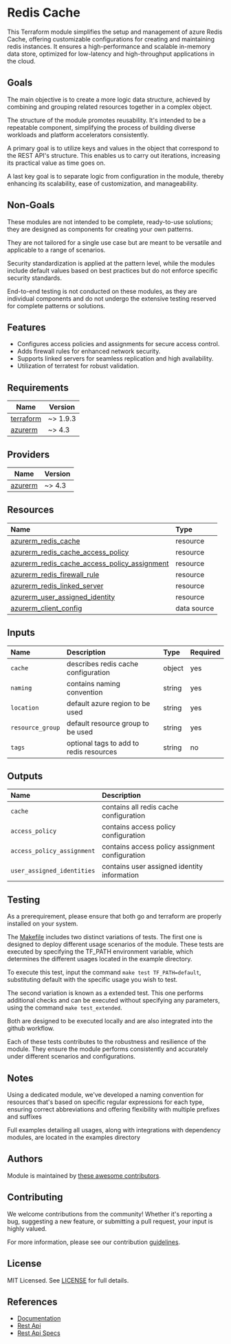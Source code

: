 # Redis Cache

This Terraform module simplifies the setup and management of azure Redis Cache, offering customizable configurations for creating and maintaining redis instances. It ensures a high-performance and scalable in-memory data store, optimized for low-latency and high-throughput applications in the cloud.

## Goals

The main objective is to create a more logic data structure, achieved by combining and grouping related resources together in a complex object.

The structure of the module promotes reusability. It's intended to be a repeatable component, simplifying the process of building diverse workloads and platform accelerators consistently.

A primary goal is to utilize keys and values in the object that correspond to the REST API's structure. This enables us to carry out iterations, increasing its practical value as time goes on.

A last key goal is to separate logic from configuration in the module, thereby enhancing its scalability, ease of customization, and manageability.

## Non-Goals

These modules are not intended to be complete, ready-to-use solutions; they are designed as components for creating your own patterns.

They are not tailored for a single use case but are meant to be versatile and applicable to a range of scenarios.

Security standardization is applied at the pattern level, while the modules include default values based on best practices but do not enforce specific security standards.

End-to-end testing is not conducted on these modules, as they are individual components and do not undergo the extensive testing reserved for complete patterns or solutions.

## Features

- Configures access policies and assignments for secure access control.
- Adds firewall rules for enhanced network security.
- Supports linked servers for seamless replication and high availability.
- Utilization of terratest for robust validation.

## Requirements

| Name | Version |
|------|---------|
| <a name="requirement_terraform"></a> [terraform](#requirement\_terraform) | ~> 1.9.3 |
| <a name="requirement_azurerm"></a> [azurerm](#requirement\_azurerm) | ~> 4.3 |

## Providers

| Name | Version |
|------|---------|
| <a name="provider_azurerm"></a> [azurerm](#provider\_azurerm) | ~> 4.3 |

## Resources

| Name | Type |
| :-- | :-- |
| [azurerm_redis_cache](https://registry.terraform.io/providers/hashicorp/azurerm/latest/docs/resources/azurerm_redis_cache) | resource |
| [azurerm_redis_cache_access_policy](https://registry.terraform.io/providers/hashicorp/azurerm/latest/docs/resources/azurerm_redis_cache_access_policy) | resource |
| [azurerm_redis_cache_access_policy_assignment](https://registry.terraform.io/providers/hashicorp/azurerm/latest/docs/resources/azurerm_redis_cache_access_policy_assignment) | resource |
| [azurerm_redis_firewall_rule](https://registry.terraform.io/providers/hashicorp/azurerm/latest/docs/resources/azurerm_redis_firewall_rule) | resource |
| [azurerm_redis_linked_server](https://registry.terraform.io/providers/hashicorp/azurerm/latest/docs/resources/azurerm_redis_linked_server) | resource |
| [azurerm_user_assigned_identity](https://registry.terraform.io/providers/hashicorp/azurerm/latest/docs/resources/user_assigned_identity) | resource |
| [azurerm_client_config](https://registry.terraform.io/providers/hashicorp/azurerm/latest/docs/data-sources/client_config) | data source |

## Inputs

| Name | Description | Type | Required |
| :-- | :-- | :-- | :-- |
| `cache` | describes redis cache configuration | object | yes |
| `naming` | contains naming convention  | string | yes |
| `location` | default azure region to be used  | string | yes |
| `resource_group` | default resource group to be used | string | yes |
| `tags` | optional tags to add to redis resources | string | no |

## Outputs

| Name | Description |
| :-- | :-- |
| `cache` | contains all redis cache configuration |
| `access_policy` | contains access policy configuration |
| `access_policy_assignment` | contains access policy assignment configuration |
| `user_assigned_identities` | contains user assigned identity information |

## Testing

As a prerequirement, please ensure that both go and terraform are properly installed on your system.

The [Makefile](Makefile) includes two distinct variations of tests. The first one is designed to deploy different usage scenarios of the module. These tests are executed by specifying the TF_PATH environment variable, which determines the different usages located in the example directory.

To execute this test, input the command ```make test TF_PATH=default```, substituting default with the specific usage you wish to test.

The second variation is known as a extended test. This one performs additional checks and can be executed without specifying any parameters, using the command ```make test_extended```.

Both are designed to be executed locally and are also integrated into the github workflow.

Each of these tests contributes to the robustness and resilience of the module. They ensure the module performs consistently and accurately under different scenarios and configurations.

## Notes

Using a dedicated module, we've developed a naming convention for resources that's based on specific regular expressions for each type, ensuring correct abbreviations and offering flexibility with multiple prefixes and suffixes

Full examples detailing all usages, along with integrations with dependency modules, are located in the examples directory

## Authors

Module is maintained by [these awesome contributors](https://github.com/cloudnationhq/terraform-azure-redis/graphs/contributors).

## Contributing

We welcome contributions from the community! Whether it's reporting a bug, suggesting a new feature, or submitting a pull request, your input is highly valued.

For more information, please see our contribution [guidelines](./CONTRIBUTING.md).

## License

MIT Licensed. See [LICENSE](./LICENSE) for full details.

## References

- [Documentation](https://learn.microsoft.com/en-us/azure/azure-cache-for-redis/cache-overview)
- [Rest Api](https://learn.microsoft.com/en-us/rest/api/redis)
- [Rest Api Specs](https://github.com/Azure/azure-rest-api-specs/tree/main/specification/redis)
